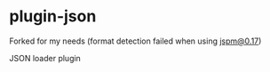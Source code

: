 plugin-json
===========

Forked for my needs (format detection failed when using jspm@0.17)

JSON loader plugin
